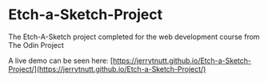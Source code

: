 # Etch-a-Sketch-Project
The Etch-A-Sketch project completed for the web development course from The Odin Project

A live demo can be seen here: [https://jerrytnutt.github.io/Etch-a-Sketch-Project/](https://jerrytnutt.github.io/Etch-a-Sketch-Project/)
